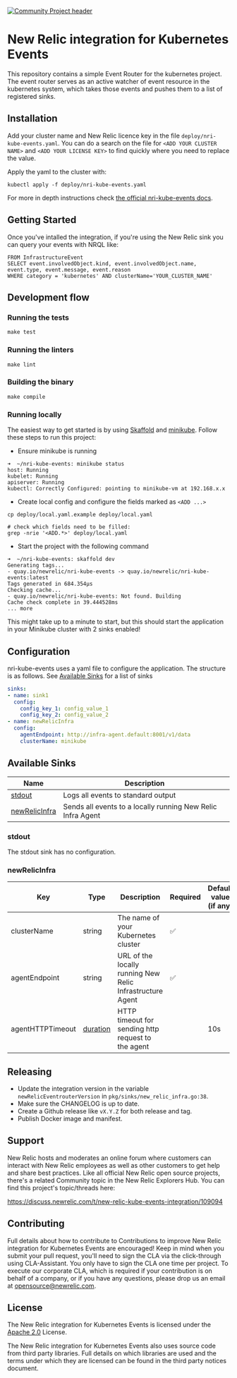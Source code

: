 [![Community Project header](https://github.com/newrelic/open-source-office/raw/master/examples/categories/images/Community_Project.png)](https://github.com/newrelic/open-source-office/blob/master/examples/categories/index.md#community-project)

# New Relic integration for Kubernetes Events

This repository contains a simple Event Router for the kubernetes project.
The event router serves as an active watcher of event resource in the kubernetes system,
which takes those events and pushes them to a list of registered sinks.

## Installation

Add your cluster name and New Relic licence key in the file
`deploy/nri-kube-events.yaml`. You can do a search on the file for `<ADD YOUR
CLUSTER NAME>` and `<ADD YOUR LICENSE KEY>` to find quickly where you need to
replace the value.

Apply the yaml to the cluster with:

```
kubectl apply -f deploy/nri-kube-events.yaml
```

For more in depth instructions check [the official nri-kube-events
docs](https://docs.newrelic.com/docs/integrations/kubernetes-integration/kubernetes-events/install-kubernetes-events-integration).

## Getting Started

Once you've intalled the integration, if you're using the New Relic sink you
can query your events with NRQL like:

```
FROM InfrastructureEvent
SELECT event.involvedObject.kind, event.involvedObject.name, event.type, event.message, event.reason
WHERE category = 'kubernetes' AND clusterName='YOUR_CLUSTER_NAME'
```

## Development flow

### Running the tests

`make test`

### Running the linters

`make lint`

### Building the binary

`make compile`

### Running locally

The easiest way to get started is by using [Skaffold](https://skaffold.dev) and [minikube](https://kubernetes.io/docs/setup/learning-environment/minikube/).
Follow these steps to run this project:

 - Ensure minikube is running
```shell script
➜  ~/nri-kube-events: minikube status
host: Running
kubelet: Running
apiserver: Running
kubectl: Correctly Configured: pointing to minikube-vm at 192.168.x.x
```
 - Create local config and configure the fields marked as `<ADD ...>`

```shell script
cp deploy/local.yaml.example deploy/local.yaml

# check which fields need to be filled:
grep -nrie '<ADD.*>' deploy/local.yaml
```

 - Start the project with the following command

 ```shell script
➜  ~/nri-kube-events: skaffold dev
Generating tags...
 - quay.io/newrelic/nri-kube-events -> quay.io/newrelic/nri-kube-events:latest
Tags generated in 684.354µs
Checking cache...
 - quay.io/newrelic/nri-kube-events: Not found. Building
Cache check complete in 39.444528ms
... more
```

This might take up to a minute to start, but this should start the application in your Minikube cluster with 2 sinks enabled!

## Configuration

nri-kube-events uses a yaml file to configure the application. The structure is as follows. See [Available Sinks](#available-sinks) for a list of sinks

```yaml
sinks:
- name: sink1
  config:
    config_key_1: config_value_1
    config_key_2: config_value_2
- name: newRelicInfra
  config:
    agentEndpoint: http://infra-agent.default:8001/v1/data
    clusterName: minikube
```

## Available Sinks

| Name                            | Description                                                 |
| ------------------------------- | ----------------------------------------------------------- |
| [stdout](#stdout)               | Logs all events to standard output                          |
| [newRelicInfra](#newRelicInfra) | Sends all events to a locally running New Relic Infra Agent |


### stdout

The stdout sink has no configuration.

### newRelicInfra

| Key              | Type                                                   | Description                                               | Required | Default value (if any) |     |
| ---------------- | ------------------------------------------------------ | --------------------------------------------------------- | -------- | ---------------------- | --- |
| clusterName      | string                                                 | The name of your Kubernetes cluster                       | ✅        |                        |     |
| agentEndpoint    | string                                                 | URL of the locally running New Relic Infrastructure Agent | ✅        |                        |     |
| agentHTTPTimeout | [duration](https://golang.org/pkg/time/#ParseDuration) | HTTP timeout for sending http request to the agent        |          | 10s                    |     |

## Releasing

- Update the integration version in the variable `newRelicEventrouterVersion`
  in `pkg/sinks/new_relic_infra.go:38`.
- Make sure the CHANGELOG is up to date.
- Create a Github release like `vX.Y.Z` for both release and tag.
- Publish Docker image and manifest.

## Support

New Relic hosts and moderates an online forum where customers can interact with
New Relic employees as well as other customers to get help and share best
practices. Like all official New Relic open source projects, there's a related
Community topic in the New Relic Explorers Hub. You can find this project's
topic/threads here:

https://discuss.newrelic.com/t/new-relic-kube-events-integration/109094

## Contributing
Full details about how to contribute to Contributions to improve New Relic
integration for Kubernetes Events are encouraged! Keep in mind when you submit
your pull request, you'll need to sign the CLA via the click-through using
CLA-Assistant. You only have to sign the CLA one time per project.  To execute
our corporate CLA, which is required if your contribution is on behalf of a
company, or if you have any questions, please drop us an email at
opensource@newrelic.com.

## License
The New Relic integration for Kubernetes Events is licensed under the [Apache
2.0](http://apache.org/licenses/LICENSE-2.0.txt) License.

The New Relic integration for Kubernetes Events also uses source code from
third party libraries. Full details on which libraries are used and the terms
under which they are licensed can be found in the third party notices document.
